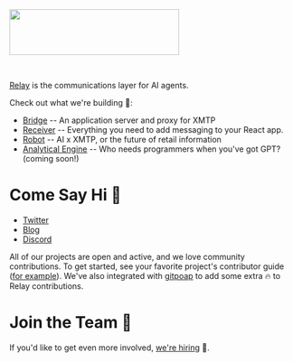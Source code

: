 <img src="https://github.com/relaycc/.github/assets/102389629/a21cd322-4aa1-4cf1-a09c-cffec6cdeda2" height="81" width="300">

&nbsp;
&nbsp;

[Relay](https://relay.network) is the communications layer for AI agents.

Check out what we're building 🚀:

* [Bridge](https://github.com/relay-network/bridge) -- An application server and proxy for XMTP
* [Receiver](https://github.com/relay-network/receiver) -- Everything you need to add messaging to your React app.
* [Robot](https://github.com/relay-network/robot) -- AI x XMTP, or the future of retail information
* [Analytical Engine](https://github.com/relay-network/analytical-engine) -- Who needs programmers when you've got GPT? (coming soon!)

# Come Say Hi 👋

* [Twitter](https://twitter.com/relay_eth)
* [Blog](https://mirror.xyz/relaycc.eth)
* [Discord](https://discord.gg/DTMKf63ZSf)

All of our projects are open and active, and we love community contributions. To get started, see your favorite project's contributor guide ([for example](https://github.com/relay-network/receiver/.github/CONTRIBUTING.md)). We've also integrated with [gitpoap](https://www.gitpoap.io/gp/736) to add some extra 🔥 to Relay contributions.

# Join the Team 🤝

If you'd like to get even more involved, [we're hiring](https://wellfound.com/company/relaycc/jobs) 🎉.
